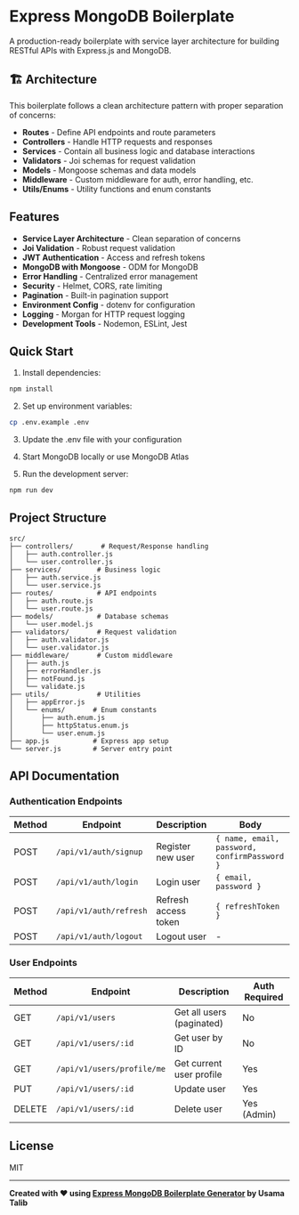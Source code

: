# Express MongoDB Boilerplate

A production-ready boilerplate with service layer architecture for building RESTful APIs with Express.js and MongoDB.

## 🏗️ Architecture

This boilerplate follows a clean architecture pattern with proper separation of concerns:

- **Routes** - Define API endpoints and route parameters
- **Controllers** - Handle HTTP requests and responses
- **Services** - Contain all business logic and database interactions
- **Validators** - Joi schemas for request validation
- **Models** - Mongoose schemas and data models
- **Middleware** - Custom middleware for auth, error handling, etc.
- **Utils/Enums** - Utility functions and enum constants

## Features

- **Service Layer Architecture** - Clean separation of concerns
- **Joi Validation** - Robust request validation
- **JWT Authentication** - Access and refresh tokens
- **MongoDB with Mongoose** - ODM for MongoDB
- **Error Handling** - Centralized error management
- **Security** - Helmet, CORS, rate limiting
- **Pagination** - Built-in pagination support
- **Environment Config** - dotenv for configuration
- **Logging** - Morgan for HTTP request logging
- **Development Tools** - Nodemon, ESLint, Jest

## Quick Start

1. Install dependencies:
```bash
npm install
```

2. Set up environment variables:
```bash
cp .env.example .env
```

3. Update the .env file with your configuration

4. Start MongoDB locally or use MongoDB Atlas

5. Run the development server:
```bash
npm run dev
```

## Project Structure

```
src/
├── controllers/       # Request/Response handling
│   ├── auth.controller.js
│   └── user.controller.js
├── services/         # Business logic
│   ├── auth.service.js
│   └── user.service.js
├── routes/           # API endpoints
│   ├── auth.route.js
│   └── user.route.js
├── models/           # Database schemas
│   └── user.model.js
├── validators/       # Request validation
│   ├── auth.validator.js
│   └── user.validator.js
├── middleware/       # Custom middleware
│   ├── auth.js
│   ├── errorHandler.js
│   ├── notFound.js
│   └── validate.js
├── utils/            # Utilities
│   ├── appError.js
│   └── enums/       # Enum constants
│       ├── auth.enum.js
│       ├── httpStatus.enum.js
│       └── user.enum.js
├── app.js           # Express app setup
└── server.js        # Server entry point
```

## API Documentation

### Authentication Endpoints

| Method | Endpoint | Description | Body |
|--------|----------|-------------|------|
| POST | `/api/v1/auth/signup` | Register new user | `{ name, email, password, confirmPassword }` |
| POST | `/api/v1/auth/login` | Login user | `{ email, password }` |
| POST | `/api/v1/auth/refresh` | Refresh access token | `{ refreshToken }` |
| POST | `/api/v1/auth/logout` | Logout user | - |

### User Endpoints

| Method | Endpoint | Description | Auth Required |
|--------|----------|-------------|---------------|
| GET | `/api/v1/users` | Get all users (paginated) | No |
| GET | `/api/v1/users/:id` | Get user by ID | No |
| GET | `/api/v1/users/profile/me` | Get current user profile | Yes |
| PUT | `/api/v1/users/:id` | Update user | Yes |
| DELETE | `/api/v1/users/:id` | Delete user | Yes (Admin) |

## License

MIT

---

**Created with ❤️ using [Express MongoDB Boilerplate Generator](https://github.com/Usama123talib/express-mongo-boilerplate) by Usama Talib**